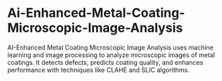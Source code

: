 # Ai-Enhanced-Metal-Coating-Microscopic-Image-Analysis
AI-Enhanced Metal Coating Microscopic Image Analysis uses machine learning and image processing to analyze microscopic images of metal coatings. It detects defects, predicts coating quality, and enhances performance with techniques like CLAHE and SLIC algorithms.
